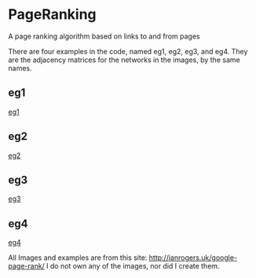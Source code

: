 # PageRanking
A page ranking algorithm based on links to and from pages

There are four examples in the code, named eg1, eg2, eg3, and eg4. 
They are the adjacency matrices for the networks in the images, by the same names.

## eg1
[eg1](./eg1.JPG)

## eg2
[eg2](./eg2.JPG)

## eg3
[eg3](./eg3.JPG)

## eg4
[eg4](./eg4.JPG)

All Images and examples are from this site: http://ianrogers.uk/google-page-rank/
I do not own any of the images, nor did I create them.
